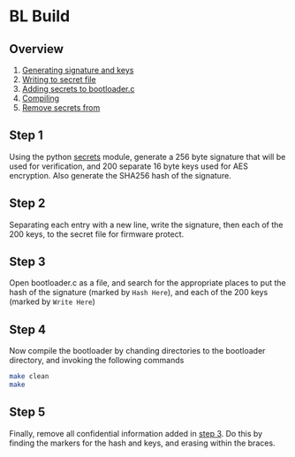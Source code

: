 # BL Build
## Overview
1. [Generating signature and keys](#step-1)
2. [Writing to secret file](#step-2)
3. [Adding secrets to bootloader.c](#step-3)
4. [Compiling](#step-4)
5. [Remove secrets from](#step-5)

## Step 1
Using the python [secrets](https://docs.python.org/3/library/secrets.html) module, generate a 256 byte signature that will be used for verification,
and 200 separate 16 byte keys used for AES encryption. Also generate the SHA256 hash of the signature.

## Step 2
Separating each entry with a new line, write the signature, then each of the 200 keys, to the secret file for firmware protect.

## Step 3
Open bootloader.c as a file, and search for the appropriate places to put the hash of the signature (marked by `Hash Here`), and
each of the 200 keys (marked by `Write Here`)

## Step 4
Now compile the bootloader by chanding directories to the bootloader directory, and invoking the following commands
```bash
make clean
make
```

## Step 5
Finally, remove all confidential information added in [step 3](#step-3). Do this by finding the markers for the hash and keys, and
erasing within the braces.


